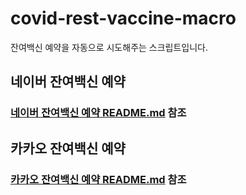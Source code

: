 # covid-rest-vaccine-macro
잔여백신 예약을 자동으로 시도해주는 스크립트입니다.

## 네이버 잔여백신 예약
### [네이버 잔여백신 예약 README.md](https://github.com/kimytsc/covid-rest-vaccine-macro/tree/bookmark/naver) 참조

## 카카오 잔여백신 예약
### [카카오 잔여백신 예약 README.md](https://github.com/kimytsc/covid-rest-vaccine-macro/tree/bookmark/kakao) 참조
